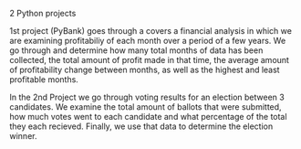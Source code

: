 2 Python projects

1st project (PyBank) goes through a covers a financial analysis in which we are examining profitabiliy of each month over a period of a few years.
We go through and determine how many total months of data has been collected, the total amount of profit made in that time, the average amount of profitability change between months, as well as the highest and least profitable months.

In the 2nd Project we go through voting results for an election between 3 candidates.
We examine the total amount of ballots that were submitted, how much votes went to each candidate and what percentage of the total they each recieved. Finally, we use that data to determine the election winner.
